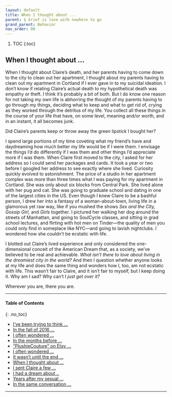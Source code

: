 ```yaml
---
layout: default
title: When I thought about ...     
parent: § Grief is love with nowhere to go
grand_parent: Behavior
nav_order: 80 
---
```

<style>
.dont-break-out {
  /* These are technically the same, but use both */
  overflow-wrap: break-word;
  word-wrap: break-word;

     -ms-word-break: break-all;
  /* This is the dangerous one in WebKit, as it breaks things wherever */
  word-break: break-all;
  /* Instead use this non-standard one: */
  word-break: break-word;
}

.youtube-container {
    position: relative;
    width: 100%;
    height: 0;
    padding-bottom: 56.25%;
}
.youtube-video {
    position: absolute;
    top: 0;
    left: 0;
    width: 100%;
    height: 100%;
}

</style>

<div class="dont-break-out" markdown="1">

1. TOC
{:toc}

## When I thought about ... 

When I thought about Claire’s death, and her parents having to come down to the city to clean out her apartment, I thought about my parents having to clean out my apartment in Cortland if I ever gave in to my suicidal ideation. I don’t know if relating Claire’s actual death to my hypothetical death was empathy or theft. I think it’s probably a bit of both. But I do know one reason for not taking my own life is abhorring the thought of my parents having to go through my things, deciding what to keep and what to get rid of, crying as they worked through the detritus of my life. You collect all these things in the course of your life that have, on some level, meaning and/or worth, and in an instant, it all becomes junk.

Did Claire’s parents keep or throw away the green lipstick I bought her?

I spend large portions of my time coveting what my friend’s have and daydreaming how much better my life would be if I were them. I envisage the things I’d do differently if I was them and other things I’d appreciate more if I was them. When Claire first moved to the city, I asked for her address so I could send her packages and cards. It took a year or two before I googled her address to see exactly where she lived. Curiosity quickly evolved to astonishment. The price of a studio in her apartment complex was more than three times what I was paying for my apartment in Cortland. She was only about six blocks from Central Park. She lived alone with her pug and cat. She was going to graduate school and dating in one of the largest cities in the US. Even though I knew Claire to be a bashful person, I drew her into a fantasy of a woman-about-town, living life in a glamorous yet raw way, like if you mushed the shows *Sex and the City, Gossip Girl,* and *Girls* together. I pictured her walking her dog around the streets of Manhattan, and going to SoulCycle classes, and sitting in grad school lectures, and flirting with hot men on Tinder—the quality of men you could only find in someplace like NYC—and going to lavish nightclubs. I wondered how she couldn’t be ecstatic with life.

I blotted out Claire’s lived experience and only considered the one-dimensional conceit of the American Dream that, as a society, we’ve believed to be real and achievable. *What isn’t there to love about living in the dreamiest city in the world?* And then I question whether anyone looks at my life and does the same thing and wonders how I, too, am not ecstatic with life. This wasn’t fair to Claire, and it isn’t fair to myself, but I keep doing it. Why am I sad? Why can’t I *just get over it?*

Wherever you are, there you are.

***

#### Table of Contents
{: .no_toc}

<ul><li> <a href="/docs/behavior/grief-is-love-with-nowhere-to-go-1/">I’ve been trying to think ...</a></li><li> <a href="/docs/behavior/grief-is-love-with-nowhere-to-go-2/">In the fall of 2016 ...</a></li><li> <a href="/docs/behavior/grief-is-love-with-nowhere-to-go-3/">I often wondered ...</a></li><li> <a href="/docs/behavior/grief-is-love-with-nowhere-to-go-4/">In the months before ...</a></li><li> <a href="/docs/behavior/grief-is-love-with-nowhere-to-go-5/">“PlushieCouture” on Etsy ...</a></li><li> <a href="/docs/behavior/grief-is-love-with-nowhere-to-go-6/">I often wondered ...</a></li><li> <a href="/docs/behavior/grief-is-love-with-nowhere-to-go-7/">It wasn’t until the end ...</a></li><li> <a href="/docs/behavior/grief-is-love-with-nowhere-to-go-8/">When I thought about ...</a></li><li> <a href="/docs/behavior/grief-is-love-with-nowhere-to-go-9/">I sent Claire a few ...</a></li><li> <a href="/docs/behavior/grief-is-love-with-nowhere-to-go-10/">I had a dream about ..</a></li><li> <a href="/docs/behavior/grief-is-love-with-nowhere-to-go-11/">Years after my sexual ...</a></li><li> <a href="/docs/behavior/grief-is-love-with-nowhere-to-go-12/">In the same conversation ...</a></li></ul>

***

</div>
